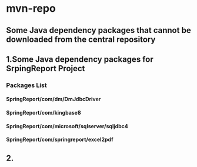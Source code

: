 # mvn-repo

## Some Java dependency packages that cannot be downloaded from the central repository

## 1.Some Java dependency packages for SrpingReport Project

### Packages List

#### SpringReport/com/dm/DmJdbcDriver

#### SpringReport/com/kingbase8

#### SpringReport/com/microsoft/sqlserver/sqljdbc4

#### SpringReport/com/springreport/excel2pdf

## 2.
